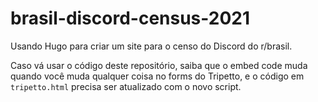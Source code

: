 # brasil-discord-census-2021

Usando Hugo para criar um site para o censo do Discord do r/brasil.

Caso vá usar o código deste repositório, saiba que o embed code muda quando você muda qualquer coisa no forms do Tripetto, e o código em `tripetto.html` precisa ser atualizado com o novo script.
